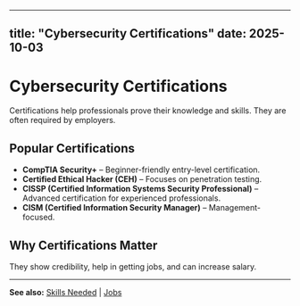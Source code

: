 


---
title: "Cybersecurity Certifications"
date: 2025-10-03
---

# Cybersecurity Certifications  

Certifications help professionals prove their knowledge and skills. They are often required by employers.  

## Popular Certifications  
- **CompTIA Security+** – Beginner-friendly entry-level certification.  
- **Certified Ethical Hacker (CEH)** – Focuses on penetration testing.  
- **CISSP (Certified Information Systems Security Professional)** – Advanced certification for experienced professionals.  
- **CISM (Certified Information Security Manager)** – Management-focused.  

## Why Certifications Matter  
They show credibility, help in getting jobs, and can increase salary.  

---
**See also:** [Skills Needed](skills.md) | [Jobs](jobs.md)  

